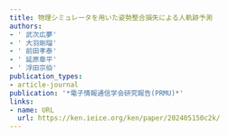 ```yaml
---
title: 物理シミュレータを用いた姿勢整合損失による人軌跡予測
authors:
- ' 武次広夢'
- ' 大羽剛瑠'
- ' 前田孝泰'
- ' 延原章平'
- ' 浮田宗伯'
publication_types:
- article-journal
publication: '*電子情報通信学会研究報告(PRMU)*'
links:
- name: URL
  url: https://ken.ieice.org/ken/paper/202405150c2k/
---
```

